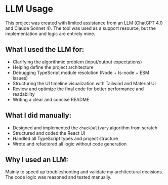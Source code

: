 # LLM Usage

This project was created with limited assistance from an LLM (ChatGPT 4.0 and Claude Sonnet 4). The tool was used as a support resource, but the implementation and logic are entirely mine.

## What I used the LLM for:

- Clarifying the algorithmic problem (input/output expectations)
- Helping define the project architecture
- Debugging TypeScript module resolution (Node + ts-node + ESM issues)
- Structuring the UI timeline visualization with Tailwind and Material UI
- Review and optimize the final code for better performance and readability
- Writing a clear and concise README

## What I did manually:

- Designed and implemented the `checkDelivery` algorithm from scratch
- Structured and coded the React UI
- Handled all TypeScript types and project structure
- Wrote and refactored all logic without code generation

## Why I used an LLM:

Mainly to speed up troubleshooting and validate my architectural decisions. The code logic was reasoned and tested manually.

